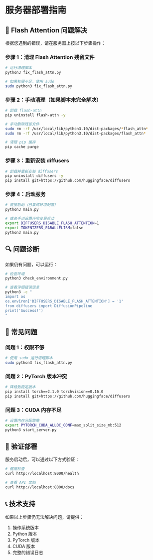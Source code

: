 # 服务器部署指南

## 🚨 Flash Attention 问题解决

根据您遇到的错误，请在服务器上按以下步骤操作：

### 步骤 1：清理 Flash Attention 残留文件

```bash
# 运行清理脚本
python3 fix_flash_attn.py

# 如果权限不足，使用 sudo
sudo python3 fix_flash_attn.py
```

### 步骤 2：手动清理（如果脚本未完全解决）

```bash
# 卸载 flash-attn
pip uninstall flash-attn -y

# 手动删除残留文件
sudo rm -rf /usr/local/lib/python3.10/dist-packages/*flash_attn*
sudo rm -rf /usr/local/lib/python3.10/dist-packages/flash_attn*

# 清理 pip 缓存
pip cache purge
```

### 步骤 3：重新安装 diffusers

```bash
# 卸载并重新安装 diffusers
pip uninstall diffusers -y
pip install git+https://github.com/huggingface/diffusers
```

### 步骤 4：启动服务

```bash
# 直接启动（已集成环境配置）
python3 main.py

# 或者手动设置环境变量启动
export DIFFUSERS_DISABLE_FLASH_ATTENTION=1
export TOKENIZERS_PARALLELISM=false
python3 main.py
```

## 🔍 问题诊断

如果仍有问题，可以运行：

```bash
# 检查环境
python3 check_environment.py

# 查看详细错误信息
python3 -c "
import os
os.environ['DIFFUSERS_DISABLE_FLASH_ATTENTION'] = '1'
from diffusers import DiffusionPipeline
print('Success!')
"
```

## 📝 常见问题

### 问题 1：权限不够
```bash
# 使用 sudo 运行清理脚本
sudo python3 fix_flash_attn.py
```

### 问题 2：PyTorch 版本冲突
```bash
# 降级到稳定版本
pip install torch==2.1.0 torchvision==0.16.0
pip install git+https://github.com/huggingface/diffusers
```

### 问题 3：CUDA 内存不足
```bash
# 设置内存分配策略
export PYTORCH_CUDA_ALLOC_CONF=max_split_size_mb:512
python3 start_server.py
```

## 🚀 验证部署

服务启动后，可以通过以下方式验证：

```bash
# 健康检查
curl http://localhost:8000/health

# 查看 API 文档
curl http://localhost:8000/docs
```



## 📞 技术支持

如果以上步骤仍无法解决问题，请提供：
1. 操作系统版本
2. Python 版本
3. PyTorch 版本  
4. CUDA 版本
5. 完整的错误日志
